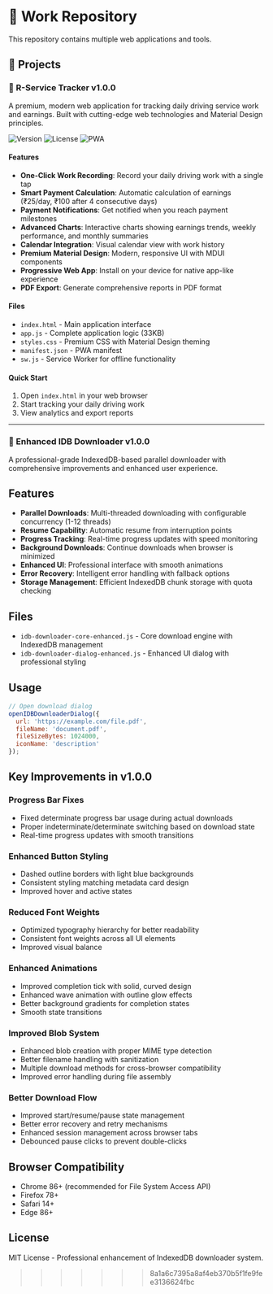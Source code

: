 # 🚀 Work Repository

This repository contains multiple web applications and tools.

## 📁 Projects

### 🚗 R-Service Tracker v1.0.0

A premium, modern web application for tracking daily driving service work and earnings. Built with cutting-edge web technologies and Material Design principles.

![Version](https://img.shields.io/badge/version-1.0.0-blue.svg)
![License](https://img.shields.io/badge/license-MIT-green.svg)
![PWA](https://img.shields.io/badge/PWA-enabled-orange.svg)

#### Features
- **One-Click Work Recording**: Record your daily driving work with a single tap
- **Smart Payment Calculation**: Automatic calculation of earnings (₹25/day, ₹100 after 4 consecutive days)
- **Payment Notifications**: Get notified when you reach payment milestones
- **Advanced Charts**: Interactive charts showing earnings trends, weekly performance, and monthly summaries
- **Calendar Integration**: Visual calendar view with work history
- **Premium Material Design**: Modern, responsive UI with MDUI components
- **Progressive Web App**: Install on your device for native app-like experience
- **PDF Export**: Generate comprehensive reports in PDF format

#### Files
- `index.html` - Main application interface
- `app.js` - Complete application logic (33KB)
- `styles.css` - Premium CSS with Material Design theming
- `manifest.json` - PWA manifest
- `sw.js` - Service Worker for offline functionality

#### Quick Start
1. Open `index.html` in your web browser
2. Start tracking your daily driving work
3. View analytics and export reports

---

### 💾 Enhanced IDB Downloader v1.0.0

A professional-grade IndexedDB-based parallel downloader with comprehensive improvements and enhanced user experience.

## Features

- **Parallel Downloads**: Multi-threaded downloading with configurable concurrency (1-12 threads)
- **Resume Capability**: Automatic resume from interruption points
- **Progress Tracking**: Real-time progress updates with speed monitoring
- **Background Downloads**: Continue downloads when browser is minimized
- **Enhanced UI**: Professional interface with smooth animations
- **Error Recovery**: Intelligent error handling with fallback options
- **Storage Management**: Efficient IndexedDB chunk storage with quota checking

## Files

- `idb-downloader-core-enhanced.js` - Core download engine with IndexedDB management
- `idb-downloader-dialog-enhanced.js` - Enhanced UI dialog with professional styling

## Usage

```javascript
// Open download dialog
openIDBDownloaderDialog({
  url: 'https://example.com/file.pdf',
  fileName: 'document.pdf',
  fileSizeBytes: 1024000,
  iconName: 'description'
});
```

## Key Improvements in v1.0.0

### Progress Bar Fixes
- Fixed determinate progress bar usage during actual downloads
- Proper indeterminate/determinate switching based on download state
- Real-time progress updates with smooth transitions

### Enhanced Button Styling
- Dashed outline borders with light blue backgrounds
- Consistent styling matching metadata card design
- Improved hover and active states

### Reduced Font Weights
- Optimized typography hierarchy for better readability
- Consistent font weights across all UI elements
- Improved visual balance

### Enhanced Animations
- Improved completion tick with solid, curved design
- Enhanced wave animation with outline glow effects
- Better background gradients for completion states
- Smooth state transitions

### Improved Blob System
- Enhanced blob creation with proper MIME type detection
- Better filename handling with sanitization
- Multiple download methods for cross-browser compatibility
- Improved error handling during file assembly

### Better Download Flow
- Improved start/resume/pause state management
- Better error recovery and retry mechanisms
- Enhanced session management across browser tabs
- Debounced pause clicks to prevent double-clicks

## Browser Compatibility

- Chrome 86+ (recommended for File System Access API)
- Firefox 78+
- Safari 14+
- Edge 86+

## License

MIT License - Professional enhancement of IndexedDB downloader system.
>>>>>>> 8a1a6c7395a8af4eb370b5f1fe9fee3136624fbc
